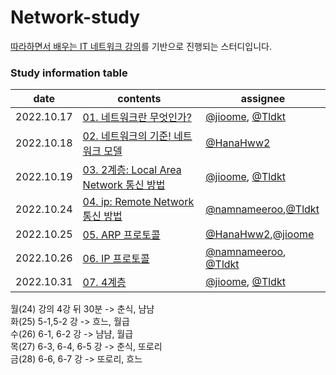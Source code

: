 # Network-study
[따라하면서 배우는 IT 네트워크 강의](https://www.youtube.com/playlist?list=PL0d8NnikouEWcF1jJueLdjRIC4HsUlULi)를 기반으로 진행되는 스터디입니다.


### Study information table
date|contents|assignee
--|--|--
2022.10.17|[01. 네트워크란 무엇인가?](https://github.com/Growth-Collectors/Network-study/blob/f4026aba4cc789238a587f8bdf672124b01b8647/01.%20%EB%84%A4%ED%8A%B8%EC%9B%8C%ED%81%AC%EB%9E%80%20%EB%AC%B4%EC%97%87%EC%9D%B8%EA%B0%80%3F.md)| [@jioome](https://github.com/jioome), [@Tldkt](https://github.com/Tldkt)
2022.10.18|[02. 네트워크의 기준! 네트워크 모델](https://github.com/Growth-Collectors/Network-study/blob/main/02.%20%EB%84%A4%ED%8A%B8%EC%9B%8C%ED%81%AC%EC%9D%98%20%EA%B8%B0%EC%A4%80:%20%EB%84%A4%ED%8A%B8%EC%9B%8C%ED%81%AC%20%EB%AA%A8%EB%8D%B8.md)|[@HanaHww2](https://github.com/HanaHww2)
2022.10.19|[03. 2계층: Local Area Network 통신 방법](https://github.com/Growth-Collectors/Network-study/blob/main/03.%202%EA%B3%84%EC%B8%B5:%20%EA%B0%80%EA%B9%8C%EC%9D%B4%20%EC%9E%88%EB%8A%94%20%EB%84%A4%ED%8A%B8%EC%9B%8C%ED%81%AC.md)|[@jioome](https://github.com/jioome), [@Tldkt](https://github.com/Tldkt)
2022.10.24|[04. ip: Remote Network 통신 방법](https://github.com/Growth-Collectors/Network-study/blob/main/04.%20%EB%84%A4%ED%8A%B8%EC%9B%8C%ED%81%AC%20%EA%B3%84%EC%B8%B5.md)|[@namnameeroo](https://github.com/namnameeroo),[@Tldkt](https://github.com/Tldkt)
2022.10.25|[05. ARP 프로토콜](https://github.com/Growth-Collectors/Network-study/blob/main/05.%20ARP%20%ED%94%84%EB%A1%9C%ED%86%A0%EC%BD%9C.md)|[@HanaHww2](https://github.com/HanaHww2),[@jioome](https://github.com/jioome)
2022.10.26|[06. IP 프로토콜](https://github.com/Growth-Collectors/Network-study/blob/main/06.%20%EB%A9%80%EB%A6%AC%20%EC%9E%88%EB%8A%94%20%EC%BB%B4%ED%93%A8%ED%84%B0%EB%81%BC%EB%A6%AC%EC%9D%98%20%EB%8D%B0%EC%9D%B4%ED%84%B0%20%EC%A0%84%EC%86%A1.md)|[@namnameeroo](https://github.com/namnameeroo), [@Tldkt](https://github.com/Tldkt)
2022.10.31|[07. 4계층 ](https://github.com/Growth-Collectors/Network-study/blob/main/07.%204%EA%B3%84%EC%B8%B5%20%EC%9D%B4%EB%A1%A0%20-%20%EC%BB%B4%ED%93%A8%ED%84%B0%EC%9D%98%20%ED%94%84%EB%A1%9C%EA%B7%B8%EB%9E%A8%EB%81%BC%EB%A6%AC%EB%8A%94%20%EC%9D%B4%EB%A0%87%EA%B2%8C%20%EB%8D%B0%EC%9D%B4%ED%84%B0%EB%A5%BC%20%EC%A3%BC%EA%B3%A0%20%EB%B0%9B%EB%8A%94%EB%8B%A4.md)|[@jioome](https://github.com/jioome), [@Tldkt](https://github.com/Tldkt)



월(24) 강의 4강 뒤 30분 -> 춘식, 냠냠 <br>
화(25)  5-1,5-2 강 -> 흐느, 월급 <br>
수(26)  6-1, 6-2 강 ->  냠냠, 월급 <br>
목(27) 6-3, 6-4, 6-5 강 -> 춘식, 또로리 <br>
금(28) 6-6, 6-7 강 ->  또로리, 흐느<br> 

